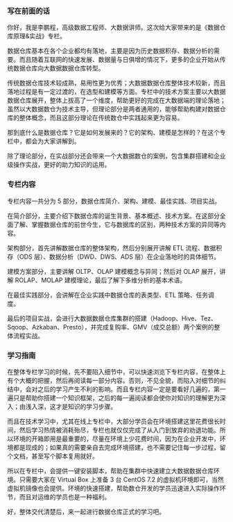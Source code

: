 ### 写在前面的话

你好，我是李鹏程，高级数据工程师、大数据讲师。这次给大家带来的是《数据仓库原理&实战》专栏。

数据仓库基本在各个企业都均有落地，主要是因为历史数据积存、数据分析的需要。而且随着互联网的快速发展、数据量与日俱增的情况下，更多的企业开始从传统数据仓库向大数据数据仓库转型。

传统数据仓库技术较成熟，易用性更为优秀；大数据数据仓库整体技术较新，而且落地过程是有一定过渡的，在选型和建模等方面。专栏中的技术方案主要以大数据数据仓库展开，整体上拔高了一个维度，帮助更好的完成在大数据端的理论落地；虽然以大数据数仓为技术主导，但理论部分是两者通用的，能够帮助构建对数据仓库的整体概念，而且这部分理论在传统数仓中实践起来更为容易。

那到底什么是数据仓库？它是如何发展来的？它的架构、建模是怎样的？在这个专栏中，都会为大家讲解到。

除了理论部分，在实战部分还会带来一个大数据数仓的案例，包含集群搭建和企业级操作实战，更好的助力知识的运用。

### 专栏内容

专栏内容一共分为 5 部分，数据仓库简介、架构、建模、最佳实践、项目实战。

在简介部分，主要介绍下数据仓库的诞生背景、基本概述、技术方案。在这部分全面了解、掌握数据仓库的前世今生，它与数据库的区别，两种技术方案的异同等内容。

架构部分，首先讲解数据仓库的整体架构，然后分别展开讲解 ETL 流程、数据积存（ODS 层）、数据分析（DWD、DWS、ADS 层）在企业落地时的具体细节。

建模方案部分，主要讲解 OLTP、OLAP 建模概念与异同；然后对 OLAP 展开，讲解 ROLAP、MOLAP 建模理论，最后了解下多维分析的基本术语。

在最佳实践部分，会讲解在企业实践中数据仓库的表类型、ETL 策略、任务调度。

最后的项目实战，会进行大数据数据仓库集群的搭建（Hadoop、Hive、Tez、Sqoop、Azkaban、Presto），并完成复购率、GMV（成交总额）两个案例的整体流程实战。

### 学习指南

在整体专栏学习的时候，先不要陷入细节中，可以快速浏览下专栏内容，在整体上有个大概的把握，然后再阅读每一部分内容。否则，不见全貌，而陷入对细节的纠结中，会对之后的学习产生不利的影响。而且专栏内容一定是要看好几遍的，第一遍只是帮助你搭建一个知识框架，之后的每一遍阅读都会使你对知识的理解更为深入；由浅入深，这才是知识的学习步骤。

而且在技术学习中，尤其在线上专栏中，大部分学员会在环境搭建这里花费很长时间，然后学习热情被消耗殆尽，专栏也就仅仅完成了从入门到放弃的劝退功能。所以环境的开箱即用是最重要的，尽量在环境上少花费时间，因为在企业开发中，环境都是现成的；如果真的需要亲自去完成环境搭建，也不需要记住每一步过程，留个文档，甚至写个脚本复用就好。

所以在专栏中，会提供一键安装脚本，帮助在集群中快速建立大数据数据仓库环境。只需要大家在 Virtual Box 上准备 3 台 CentOS 7.2
的虚拟机环境即可，当然虚拟机镜像也会提供。环境的快速搭建，帮助数仓开发的学员迅速进入实际操作环节，而且对运维的学员也是一种福利。

好，整体交代清楚后，来一起进行数据仓库正式的学习吧。

